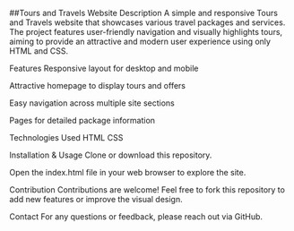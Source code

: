 ##Tours and Travels Website
Description
A simple and responsive Tours and Travels website that showcases various travel packages and services. The project features user-friendly navigation and visually highlights tours, aiming to provide an attractive and modern user experience using only HTML and CSS.

Features
Responsive layout for desktop and mobile

Attractive homepage to display tours and offers

Easy navigation across multiple site sections

Pages for detailed package information

Technologies Used
HTML
CSS

Installation & Usage
Clone or download this repository.

Open the index.html file in your web browser to explore the site.

Contribution
Contributions are welcome! Feel free to fork this repository to add new features or improve the visual design.

Contact
For any questions or feedback, please reach out via GitHub.
